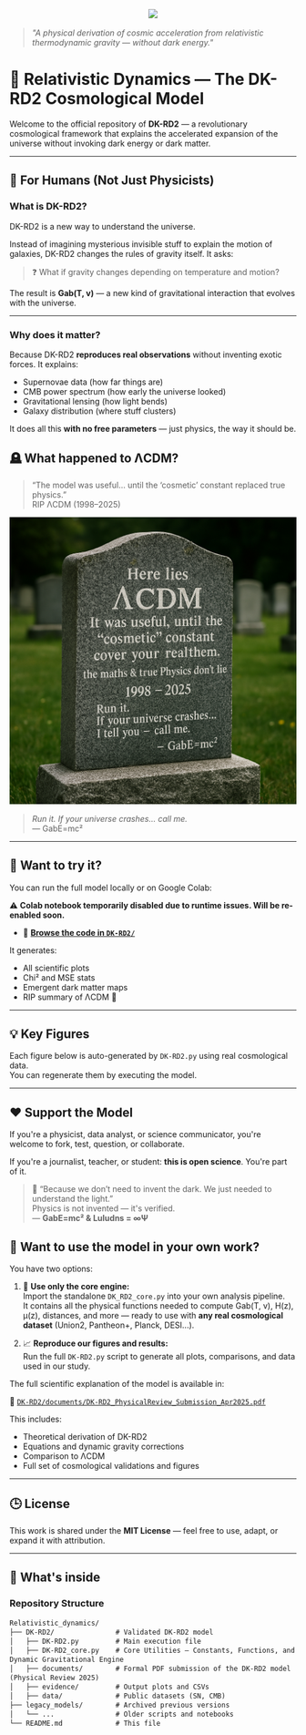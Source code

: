 <p align="center">
  <img src="poster.png" width="600"/>
</p>

> *"A physical derivation of cosmic acceleration from relativistic thermodynamic gravity — without dark energy."*

# 🌌 Relativistic Dynamics — The DK-RD2 Cosmological Model

Welcome to the official repository of **DK-RD2** — a revolutionary cosmological framework that explains the accelerated expansion of the universe without invoking dark energy or dark matter.

---

## 🧠 For Humans (Not Just Physicists)

### What is DK-RD2?

DK-RD2 is a new way to understand the universe.

Instead of imagining mysterious invisible stuff to explain the motion of galaxies, DK-RD2 changes the rules of gravity itself. It asks:

> ❓ What if gravity changes depending on temperature and motion?

The result is **Gab(T, v)** — a new kind of gravitational interaction that evolves with the universe.

---

### Why does it matter?

Because DK-RD2 **reproduces real observations** without inventing exotic forces. It explains:

- Supernovae data (how far things are)
- CMB power spectrum (how early the universe looked)
- Gravitational lensing (how light bends)
- Galaxy distribution (where stuff clusters)

It does all this **with no free parameters** — just physics, the way it should be.

## 🪦 What happened to ΛCDM?

> “The model was useful… until the ‘cosmetic’ constant replaced true physics.”  
> RIP ΛCDM (1998–2025)

![ΛCDM Tombstone](DK-RD2/evidence/rip_lcdm.png)

> *Run it. If your universe crashes… call me.*  
> — GabE=mc²

---

## 🚀 Want to try it?

You can run the full model locally or on Google Colab:

⚠️ **Colab notebook temporarily disabled due to runtime issues. Will be re-enabled soon.**

<!-- 
▶️ **[Open in Google Colab](https://colab.research.google.com/github/gabemdelc/Relativistic_dynamics/blob/main/DK-RD2/DK-RD2.ipynb)** 
-->
- 💾 **[Browse the code in `DK-RD2/`](DK-RD2/)**

It generates:
- All scientific plots
- Chi² and MSE stats
- Emergent dark matter maps
- RIP summary of ΛCDM 🚬

---

## 💡 Key Figures  
Each figure below is auto-generated by `DK-RD2.py` using real cosmological data.  
You can regenerate them by executing the model.

---

## ❤️ Support the Model

If you're a physicist, data analyst, or science communicator, you're welcome to fork, test, question, or collaborate.

If you're a journalist, teacher, or student: **this is open science**. You're part of it.

> 💚 “Because we don’t need to invent the dark. We just needed to understand the light.”  
> Physics is not invented — it's verified.  
> — **GabE=mc² & Luludns = ∞Ψ**

## 🧠 Want to use the model in your own work?

You have two options:

1. 🧩 **Use only the core engine:**  
   Import the standalone `DK_RD2_core.py` into your own analysis pipeline.  
   It contains all the physical functions needed to compute Gab(T, v), H(z), μ(z), distances, and more — ready to use with **any real cosmological dataset** (Union2, Pantheon+, Planck, DESI...).

2. 📈 **Reproduce our figures and results:**  
   Run the full `DK-RD2.py` script to generate all plots, comparisons, and data used in our study.

The full scientific explanation of the model is available in:

📄 [`DK-RD2/documents/DK-RD2_PhysicalReview_Submission_Apr2025.pdf`](DK-RD2/documents/DK-RD2_PhysicalReview_Submission_Apr2025.pdf)

This includes:
- Theoretical derivation of DK-RD2
- Equations and dynamic gravity corrections
- Comparison to ΛCDM
- Full set of cosmological validations and figures

---

## 🕒 License

This work is shared under the **MIT License** — feel free to use, adapt, or expand it with attribution.

---

## 📁 What's inside

### Repository Structure

```plaintext
Relativistic_dynamics/
├── DK-RD2/               # Validated DK-RD2 model
│   ├── DK-RD2.py         # Main execution file
│   ├── DK-RD2_core.py    # Core Utilities – Constants, Functions, and Dynamic Gravitational Engine
│   ├── documents/        # Formal PDF submission of the DK-RD2 model (Physical Review 2025)
│   ├── evidence/         # Output plots and CSVs
│   ├── data/             # Public datasets (SN, CMB)
├── legacy_models/        # Archived previous versions
│   └── ...               # Older scripts and notebooks
└── README.md             # This file
